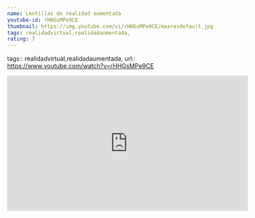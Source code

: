 ```yaml
---
name: Lentillas de realidad aumentada
youtube-id: rHHGsMPe9CE
thumbnail: https://img.youtube.com/vi/rHHGsMPe9CE/maxresdefault.jpg
tags: realidadvirtual,realidadaumentada,
rating: 7
---
```

tags:: realidadvirtual,realidadaumentada,
url:: https://www.youtube.com/watch?v=rHHGsMPe9CE

<iframe width='560' height='315' src='https://www.youtube.com/embed/rHHGsMPe9CE' title='YouTube video player' frameborder='0' allow='accelerometer; autoplay; clipboard-write; encrypted-media; gyroscope; picture-in-picture; web-share' allowfullscreen></iframe>


